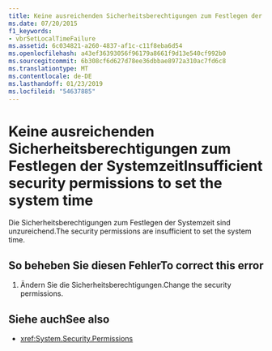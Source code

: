```yaml
---
title: Keine ausreichenden Sicherheitsberechtigungen zum Festlegen der Systemzeit
ms.date: 07/20/2015
f1_keywords:
- vbrSetLocalTimeFailure
ms.assetid: 6c034821-a260-4837-af1c-c11f8eba6d54
ms.openlocfilehash: a43ef36393056f96179a8661f9d13e540cf992b0
ms.sourcegitcommit: 6b308cf6d627d78ee36dbbae8972a310ac7fd6c8
ms.translationtype: MT
ms.contentlocale: de-DE
ms.lasthandoff: 01/23/2019
ms.locfileid: "54637885"
---
```

# <a name="insufficient-security-permissions-to-set-the-system-time"></a><span data-ttu-id="79855-102">Keine ausreichenden Sicherheitsberechtigungen zum Festlegen der Systemzeit</span><span class="sxs-lookup"><span data-stu-id="79855-102">Insufficient security permissions to set the system time</span></span>
<span data-ttu-id="79855-103">Die Sicherheitsberechtigungen zum Festlegen der Systemzeit sind unzureichend.</span><span class="sxs-lookup"><span data-stu-id="79855-103">The security permissions are insufficient to set the system time.</span></span>  
  
## <a name="to-correct-this-error"></a><span data-ttu-id="79855-104">So beheben Sie diesen Fehler</span><span class="sxs-lookup"><span data-stu-id="79855-104">To correct this error</span></span>  
  
1.  <span data-ttu-id="79855-105">Ändern Sie die Sicherheitsberechtigungen.</span><span class="sxs-lookup"><span data-stu-id="79855-105">Change the security permissions.</span></span>  
  
## <a name="see-also"></a><span data-ttu-id="79855-106">Siehe auch</span><span class="sxs-lookup"><span data-stu-id="79855-106">See also</span></span>
- <xref:System.Security.Permissions>
